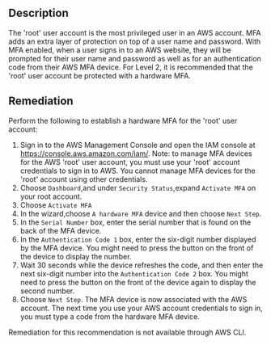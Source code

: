 ## Description

The 'root' user account is the most privileged user in an AWS account. MFA adds an extra layer of protection on top of a user name and password. With MFA enabled, when a user signs in to an AWS website, they will be prompted for their user name and password as well as for an authentication code from their AWS MFA device. For Level 2, it is recommended that the 'root' user account be protected with a hardware MFA.

## Remediation

Perform the following to establish a hardware MFA for the 'root' user account:
1. Sign in to the AWS Management Console and open the IAM console at https://console.aws.amazon.com/iam/.
Note: to manage MFA devices for the AWS 'root' user account, you must use your 'root' account credentials to sign in to AWS. You cannot manage MFA devices for the 'root' account using other credentials.
2. Choose `Dashboard`,and under `Security Status`,expand `Activate MFA` on your root account.
3. Choose `Activate MFA`
4. In the wizard,choose `A hardware MFA` device and then choose `Next Step`.
5. In the `Serial Number` box, enter the serial number that is found on the back of the
MFA device.
6. In the `Authentication Code 1` box, enter the six-digit number displayed by the
MFA device. You might need to press the button on the front of the device to
display the number.
7. Wait 30 seconds while the device refreshes the code, and then enter the next
six-digit number into the `Authentication Code 2` box. You might need to press
the button on the front of the device again to display the second number.
8. Choose `Next Step`. The MFA device is now associated with the AWS account.
The next time you use your AWS account credentials to sign in, you must type a code from the hardware MFA device.

Remediation for this recommendation is not available through AWS CLI.